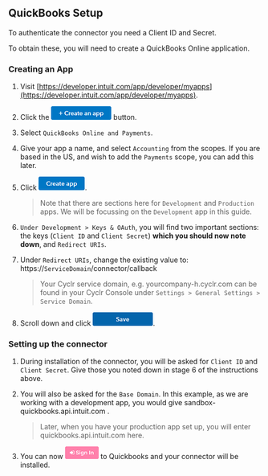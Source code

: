 
QuickBooks Setup
---------------

To authenticate the connector you need a Client ID and Secret.

To obtain these, you will need to create a QuickBooks Online application.

### Creating an App
1. Visit [https://developer.intuit.com/app/developer/myapps](https://developer.intuit.com/app/developer/myapps).
2. Click the ![](./images/QuickBooksCreateAnApp.png) button.
3. Select `QuickBooks Online and Payments`.
4. Give your app a name, and select `Accounting` from the scopes.  If you are based in the US, and wish to add the `Payments` scope, you can add this later.
5. Click ![](./images/QuickBooksCreateApp.png).
    > Note that there are sections here for `Development` and `Production` apps.  We will be focussing on the `Development` app in this guide.
6. `Under Development > Keys & OAuth`, you will find two important sections: the keys (`Client ID` and `Client Secret`) **which you should now note down**, and `Redirect URIs`.
7. Under `Redirect URIs`, change the existing value to:
 ht<span></span>tps://`ServiceDomain`/connector/callback

    > Your Cyclr service domain, e.g. yourcompany-h.cyclr.com can be found in your Cyclr Console under ``Settings > General Settings > Service Domain``.

8. Scroll down and click ![](./images/QuickBooksSave.png).

### Setting up the connector

1. During installation of the connector, you will be asked for `Client ID` and `Client Secret`.  Give those you noted down in stage 6 of the instructions above.

2. You will also be asked for the `Base Domain`.  In this example, as we are working with a development app, you would give sandbox-quickbooks.api.intuit.com <span>.</span>

    > Later, when you have your production app set up, you will enter quickbooks.api.intuit.com here.

3. You can now ![](./images/QuickBooksSignIn.png) to Quickbooks and your connector will be installed.

